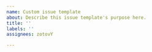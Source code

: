 ```yaml
---
name: Custom issue template
about: Describe this issue template's purpose here.
title: ''
labels: ''
assignees: zotovY

---
```



